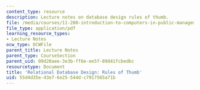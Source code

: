 ```yaml
---
content_type: resource
description: Lecture notes on database design rules of thumb.
file: /media/courses/11-208-introduction-to-computers-in-public-management-ii-january-iap-2002/55d4d35e43e76e25544dc7917565a71b_lect55.pdf
file_type: application/pdf
learning_resource_types:
- Lecture Notes
ocw_type: OCWFile
parent_title: Lecture Notes
parent_type: CourseSection
parent_uid: 09d20aee-3e3b-ff6e-ee5f-89d41fcbedbc
resourcetype: Document
title: 'Relational Database Design: Rules of Thumb'
uid: 55d4d35e-43e7-6e25-544d-c7917565a71b
---
```

